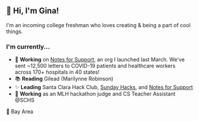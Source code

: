 ## 👋 Hi, I'm Gina!

I'm an incoming college freshman who loves creating & being a part of cool things.

### I'm currently...
- 💌 **Working** on [Notes for Support](https://www.notesforsupport.org/), an org I launched last March. We've sent ~12,500 letters to COVID-19 patients and healthcare workers across 170+ hospitals in 40 states!
- 📚 **Reading** Gilead (Marilynne Robinson)
- ✨ **Leading** Santa Clara Hack Club, [Sunday Hacks](https://sundayhacks.org/), and [Notes for Support](https://www.notesforsupport.org/)
- 🌿 **Working** as an MLH hackathon judge and CS Teacher Assistant @SCHS


📍 Bay Area

<!--
**amazihue/amazihue** is a ✨ _special_ ✨ repository because its `README.md` (this file) appears on your GitHub profile.

Here are some ideas to get you started:

- 🔭 I’m currently working on ...
- 🌱 I’m currently learning ...
- 👯 I’m looking to collaborate on ...
- 🤔 I’m looking for help with ...
- 💬 Ask me about ...
- 📫 How to reach me: ...
- 😄 Pronouns: ...
- ⚡ Fun fact: ...
-->
